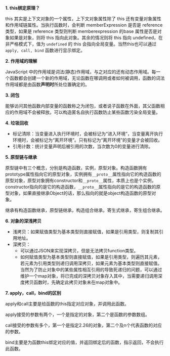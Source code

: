 **1. this绑定原理？**

this 其实是上下文对象的一个属性，上下文对象属性除了 this 还有变量对象属性和作用域链属性。当执行函数时，会判断 memberExpression 是否是 reference 类型，如果是 reference 类型则判断 memberexpression 的base 属性是否是对象如果是对象，则将 this 指向此对象。其余的情况则将 this 指向 undefined，在非严格模式下，值为 `undefined` 的 this 会指向全局变量。当然this也可以通过 `apply, call, bind` 函数进行显示绑定。

**2. 作用域的理解**

JavaScript 中的作用域是词法(静态)作用域，与之对应的还有动态作用域。每一个函数都会创建一个新的作用域，无论函数在哪调用或者如何被调用，函数的词法作用域都是由函数**声明时**所处位置确定的。

**3. 闭包**

能够访问其他函数内部变量的函数称之为闭包，或者说子函数在外面，其父函数相应的作用域不会被释放。可以构造匿名自执行函数防止某些函数污染全局变量。

**4. 垃圾回收**

- 标记清除：当变量进入执行环境时，会被标记为“进入环境”，当变量离开执行环境时，会被标记为“离开环境”。只有标记为“离开环境”的变量才会被回收。
- 引用计数：统计变量声明后被引用的次数，当次数为0的变量进行清除。

**5.  原型链与继承**

原型链中有三个概念，分别是构造函数，实例，原型对象。构造函数拥有prototype属性指向它的原型对象，实例拥有`__proto__`属性指向它的构造函数的原型对象，原型对象拥有constructor和`__proto__`属性，本质上也是个实例，constructor指向的是它的构造函数，`__proto__`属性指向的是它的构造函数的原型对象，如果直接继承Object的话，那么指向的就是object构造函数的原型对象。

继承有构造函数继承，原型链继承，构造组合继承，寄生式继承，寄生组合继承。

**6. 对象的深浅拷贝**

- 浅拷贝：如果赋值类型为基本类型则直接赋值，如果是引用类型，则复制其引用地址。
- 深拷贝：
  - 可以通过JSON来实现深拷贝，但是无法拷贝function类型。
  - 如何赋值类型为基本类型则直接赋值，如果是引用类型，则遍历其元素，若元素为引用类型则递归调用深拷贝，如果元素为基本类型则直接赋值。当然为了防止对象中的某些属性相互引用的导致死递归的问题，可以通过维护一个map对象，将已完成的深拷贝对象存入其中，当需要递归调用深度拷贝函数时，先确定此拷贝对象未在map对象中。

**7. apply，call，bind的区别**

apply和call主要是给函数的this指定对应对象，并调用此函数。

apply接受的参数有两个，一个是指定的对象，第二个是函数的参数数组。

call接受的参数有多个，第一个是指定2.26的对象，第二个及n个代表函数的对应的参数。

bind主要是为函数this绑定对应的值，并返回绑定后的函数，指示返回，不会执行此函数。